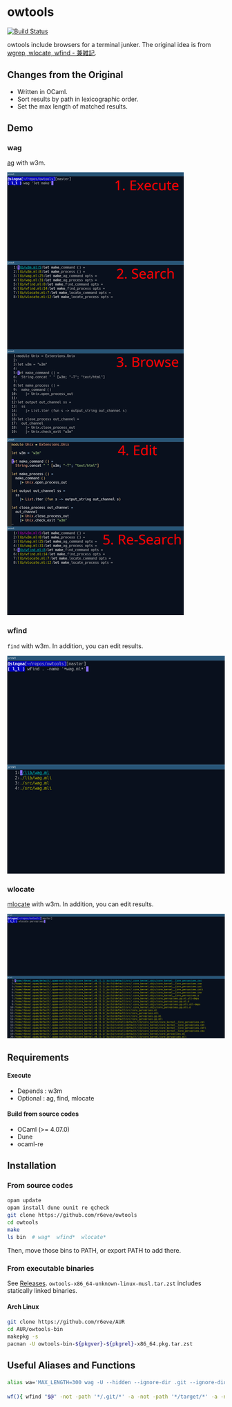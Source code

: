 owtools
=======
[![Build Status][]][CI Results]

owtools include browsers for a terminal junker. The original idea is from [wgrep, wlocate, wfind - 兼雑記][original-idea].

## Changes from the Original

* Written in OCaml.
* Sort results by path in lexicographic order.
* Set the max length of matched results.

## Demo

### wag

[ag][] with w3m.

![wag-demo][]

### wfind

`find` with w3m. In addition, you can edit results.

![wfind-demo][]

### wlocate

[mlocate][] with w3m. In addition, you can edit results.

![wlocate-demo][]

## Requirements

#### Execute

- Depends : w3m
- Optional : ag, find, mlocate

#### Build from source codes

- OCaml (>= 4.07.0)
- Dune
- ocaml-re

## Installation

### From source codes

```bash
opam update
opam install dune ounit re qcheck
git clone https://github.com/r6eve/owtools
cd owtools
make
ls bin  # wag*  wfind*  wlocate*
```

Then, move those bins to PATH, or export PATH to add there.

### From executable binaries

See [Releases][]. `owtools-x86_64-unknown-linux-musl.tar.zst` includes
statically linked binaries.

#### Arch Linux

```bash
git clone https://github.com/r6eve/AUR
cd AUR/owtools-bin
makepkg -s
pacman -U owtools-bin-${pkgver}-${pkgrel}-x86_64.pkg.tar.zst
```

## Useful Aliases and Functions

```bash
alias wa='MAX_LENGTH=300 wag -U --hidden --ignore-dir .git --ignore-dir _build'

wf(){ wfind "$@" -not -path '*/.git/*' -a -not -path '*/target/*' -a -not -path "*/_build/*" -a -type f }
```

[Build Status]: https://github.com/r6eve/owtools/workflows/main/badge.svg
[CI Results]: https://github.com/r6eve/owtools/actions
[original-idea]: http://shinh.hatenablog.com/entry/20070429/1177827792
[ag]: https://github.com/ggreer/the_silver_searcher
[mlocate]: https://pagure.io/mlocate
[wag-demo]: https://raw.githubusercontent.com/r6eve/screenshots/master/owtools/wag.png
[wfind-demo]: https://raw.githubusercontent.com/r6eve/screenshots/master/owtools/wfind.png
[wlocate-demo]: https://raw.githubusercontent.com/r6eve/screenshots/master/owtools/wlocate.png
[Releases]: https://github.com/r6eve/owtools/releases
